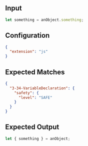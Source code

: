 

## Input
```javascript input
let something = anObject.something;
```

## Configuration
```json configuration
{
  "extension": "js"
}
```

## Expected Matches
```json expected matches
{
  "3-34-VariableDeclaration": {
    "safety": {
      "level": "SAFE"
    }
  }
}
```

## Expected Output
```javascript expected output
let { something } = anObject;
```
